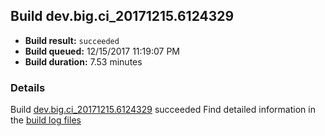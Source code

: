 ## Build dev.big.ci_20171215.6124329
- **Build result:** `succeeded`
- **Build queued:** 12/15/2017 11:19:07 PM
- **Build duration:** 7.53 minutes
### Details
Build [dev.big.ci_20171215.6124329](https://winappstudio.visualstudio.com/web/build.aspx?pcguid=a4ef43be-68ce-4195-a619-079b4d9834c2&builduri=vstfs%3a%2f%2f%2fBuild%2fBuild%2f24329) succeeded
Find detailed information in the [build log files](https://uwpctdiags.blob.core.windows.net/buildlogs/dev.big.ci_20171215.6124329_logs.zip)
